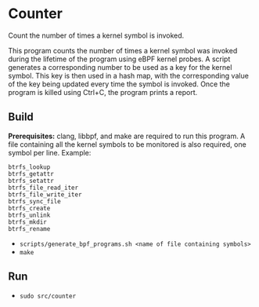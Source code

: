# Counter

Count the number of times a kernel symbol is invoked.

This program counts the number of times a kernel symbol was invoked during the lifetime of the program using eBPF kernel probes. A script generates a corresponding number to be used as a key for the kernel symbol. This key is then used in a hash map, with the corresponding value of the key being updated every time the symbol is invoked. Once the program is killed using Ctrl+C, the program prints a report.

## Build

**Prerequisites:** clang, libbpf, and make are required to run this program. A file containing all the kernel symbols to be monitored is also required, one symbol per line.
Example:
```
btrfs_lookup
btrfs_getattr
btrfs_setattr
btrfs_file_read_iter
btrfs_file_write_iter
btrfs_sync_file
btrfs_create
btrfs_unlink
btrfs_mkdir
btrfs_rename
```

- `scripts/generate_bpf_programs.sh <name of file containing symbols>`
- `make`

## Run

- `sudo src/counter`
